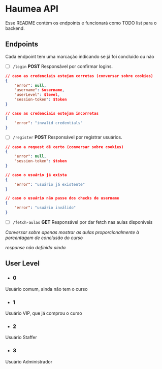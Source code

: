# Haumea API
Esse README contém os endpoints e funcionará como TODO list para o backend.

## Endpoints
Cada endpoint tem uma marcação indicando se já foi concluído ou não

- [ ] ``/login`` **POST**
Responsável por confirmar logins.

```json
// caso as credenciais estejam corretas (conversar sobre cookies)
{
    "error": null,
    "username": $username,
    "userLevel": $level,
    "session-token": $token
}

// caso as credenciais estejam incorretas
{
    "error": "invalid credentials"
}
```

- [ ] ``/register`` **POST**
Responsável por registrar usuários.

```json
// caso a request dê certo (conversar sobre cookies)
{
    "error": null,
    "session-token": $token
}

// caso o usuário já exista
{
    "error": "usuário já existente"
}

// caso o usuário não passe dos checks de username
{
    "error": "usuário inválido"
}
```
- [ ] ``/fetch-aulas`` **GET**
Responsável por dar fetch nas aulas disponíveis

_Conversar sobre apenas mostrar as aulas proporcionalmente à porcentagem de conclusão do curso_

_response não definida ainda_

## User Level
- ### 0

Usuário comum, ainda não tem o curso

- ### 1

Usuário VIP, que já comprou o curso

- ### 2

Usuário Staffer

- ### 3

Usuário Administrador